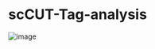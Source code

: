 # scCUT-Tag-analysis
![image](https://github.com/user-attachments/assets/ab399854-5ad1-483e-9fca-844f1f94569d)

